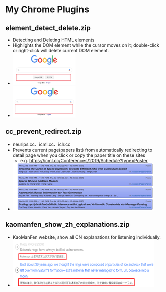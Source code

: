 # My Chrome Plugins

## element_detect_delete.zip
- Detecting and Deleting HTML elements
- Highlights the DOM element while the cursor moves on it; double-click or right-click will delete current DOM element.
- <img src="imgs/detect_delete_1.jpg" width=200px height=100px />
- <img src="imgs/detect_delete_2.jpg" width=200px height=100px />

## cc_prevent_redirect.zip
- neurips.cc、icml.cc、iclr.cc
- Prevents current page(papers list) from automatically redirecting to detail page when you click or copy the paper title on these sites
  - e.g. https://icml.cc/Conferences/2019/Schedule?type=Poster 
- <img src="imgs/cc_prevent_redirecting.jpg" width=450px height=150px />

## kaomanfen_show_zh_explanations.zip
- KaoManFen website, show all CN explanations for listening individually.
- <img src="imgs/kaomanfen_1.png" width=450px height=150px />


